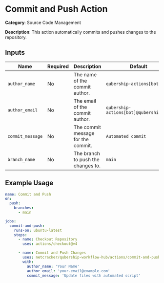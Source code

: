 # Commit and Push Action

**Category**: Source Code Management

**Description**: This action automatically commits and pushes changes to the repository.

## Inputs

| Name             | Required  | Description                                                   | Default                |
|------------------|-----------|---------------------------------------------------------------|------------------------|
| `author_name`    | No        | The name of the commit author.                                | `qubership-actions[bot]`       |
| `author_email`   | No        | The email of the commit author.                               | `qubership-actions[bot]@qubership.com`   |
| `commit_message` | No        | The commit message for the commit.                           | `Automated commit`     |
| `branch_name` | No        | The branch to push the changes to.                           | `main`     |

## Example Usage

```yaml
name: Commit and Push
on:
  push:
    branches:
      - main

jobs:
  commit-and-push:
    runs-on: ubuntu-latest
    steps:
      - name: Checkout Repository
        uses: actions/checkout@v4

      - name: Commit and Push Changes
        uses: netcracker/qubership-workflow-hub/actions/commit-and-push@main
        with:
          author_name: 'Your Name'
          author_email: 'your-email@example.com'
          commit_message: 'Update files with automated script'
